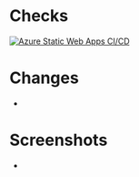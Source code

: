 # Checks
[![Azure Static Web Apps CI/CD](https://github.com/bparker-github/noodles-house/actions/workflows/azure-static-web-apps-thankful-pebble-0fd322f0f.yml/badge.svg?branch=even-simpler-db)](https://github.com/bparker-github/noodles-house/actions/workflows/azure-static-web-apps-thankful-pebble-0fd322f0f.yml)

# Changes
-

# Screenshots
-
